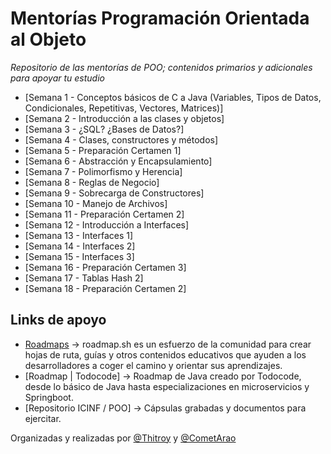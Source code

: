 # Mentorías Programación Orientada al Objeto

_Repositorio de las mentorías de POO; contenidos primarios y adicionales para apoyar tu estudio_

- [Semana 1 - Conceptos básicos de C a Java (Variables, Tipos de Datos, Condicionales, Repetitivas, Vectores, Matrices)]
- [Semana 2 - Introducción a las clases y objetos]
- [Semana 3 - ¿SQL? ¿Bases de Datos?]
- [Semana 4 - Clases, constructores y métodos]
- [Semana 5 - Preparación Certamen 1]
- [Semana 6 - Abstracción y Encapsulamiento]
- [Semana 7 - Polimorfismo y Herencia]
- [Semana 8 - Reglas de Negocio]
- [Semana 9 - Sobrecarga de Constructores]
- [Semana 10 - Manejo de Archivos]
- [Semana 11 - Preparación Certamen 2]
- [Semana 12 - Introducción a Interfaces]
- [Semana 13 - Interfaces 1]
- [Semana 14 - Interfaces 2]
- [Semana 15 - Interfaces 3]
- [Semana 16 - Preparación Certamen 3]
- [Semana 17 - Tablas Hash 2]
- [Semana 18 - Preparación Certamen 2]

## Links de apoyo

- [Roadmaps](https://roadmap.sh/) -> roadmap.sh es un esfuerzo de la comunidad para crear hojas de ruta, guías y otros contenidos educativos que ayuden a los desarrolladores a coger el camino y orientar sus aprendizajes.
- [Roadmap | Todocode] -> Roadmap de Java creado por Todocode, desde lo básico de Java hasta especializaciones en microservicios y Springboot.
- [Repositorio ICINF / POO] -> Cápsulas grabadas y documentos para ejercitar.

Organizadas y realizadas por [@Thitroy](https://github.com/Thitroy) y [@CometArao](https://github.com/CometArao)